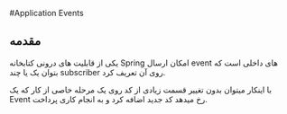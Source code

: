 #Application Events

## مقدمه
یکی از قابلیت های درونی کتابخانه Spring
امکان ارسال event های
داخلی است که بتوان یک یا چند subscriber روی آن تعریف کرد.

با اینکار میتوان بدون تغییر قسمت زیادی از کد روی یک مرحله خاصی از کار که یک Event رخ میدهد
کد جدید اضافه کرد و به انجام کاری پرداخت.